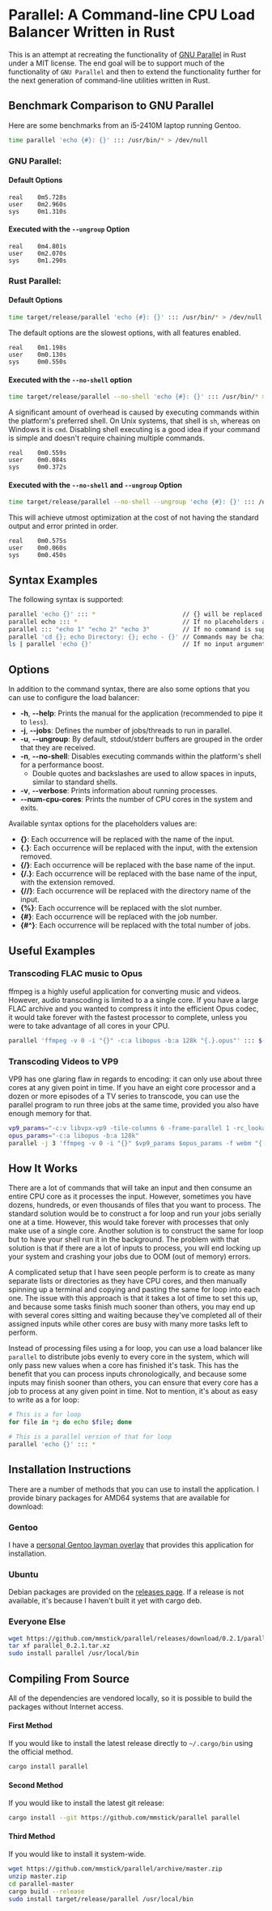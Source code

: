 # Parallel: A Command-line CPU Load Balancer Written in Rust
This is an attempt at recreating the functionality of [GNU Parallel](https://www.gnu.org/software/parallel/) in Rust under a MIT license. The end goal will be to support much of the functionality of `GNU Parallel` and then to extend the functionality further for the next generation of command-line utilities written in Rust.

## Benchmark Comparison to GNU Parallel

Here are some benchmarks from an i5-2410M laptop running Gentoo.

```sh
time parallel 'echo {#}: {}' ::: /usr/bin/* > /dev/null
```

### **GNU Parallel**:

#### Default Options

```
real	0m5.728s
user	0m2.960s
sys 	0m1.310s
```

#### Executed with the `--ungroup` Option

```
real	0m4.801s
user	0m2.070s
sys  	0m1.290s
```

### **Rust Parallel**:

#### Default Options

```sh
time target/release/parallel 'echo {#}: {}' ::: /usr/bin/* > /dev/null
```

The default options are the slowest options, with all features enabled.

```
real	0m1.198s
user	0m0.130s
sys  	0m0.550s
```

#### Executed with the `--no-shell` option

```sh
time target/release/parallel --no-shell 'echo {#}: {}' ::: /usr/bin/* > /dev/null
```

A significant amount of overhead is caused by executing commands within the platform's preferred shell. On Unix
systems, that shell is `sh`, whereas on Windows it is `cmd`. Disabling shell executing is a good idea if your
command is simple and doesn't require chaining multiple commands.

```
real    0m0.559s
user    0m0.084s
sys     0m0.372s
```

#### Executed with the `--no-shell` and `--ungroup` Option

```sh
time target/release/parallel --no-shell --ungroup 'echo {#}: {}' ::: /usr/bin/* > /dev/null
```

This will achieve utmost optimization at the cost of not having the standard output and error printed in order.

```
real	0m0.575s
user	0m0.060s
sys	    0m0.450s

```

## Syntax Examples
The following syntax is supported:

```sh
parallel 'echo {}' ::: *                        // {} will be replaced with each input found.
parallel echo ::: *                             // If no placeholders are used, it is automatically assumed.
parallel ::: "echo 1" "echo 2" "echo 3"         // If no command is supplied, the input arguments become commands.
parallel 'cd {}; echo Directory: {}; echo - {}' // Commands may be chained in the platform\'s shell.
ls | parallel 'echo {}'                         // If no input arguments are supplied, stdin will be read.
```

## Options

In addition to the command syntax, there are also some options that you can use to configure the load balancer:
- **-h**, **--help**: Prints the manual for the application (recommended to pipe it to `less`).
- **-j**, **--jobs**: Defines the number of jobs/threads to run in parallel.
- **-u**, **--ungroup**: By default, stdout/stderr buffers are grouped in the order that they are received.
- **-n**, **--no-shell**: Disables executing commands within the platform's shell for a performance boost.
    - Double quotes and backslashes are used to allow spaces in inputs, similar to standard shells.
- **-v**, **--verbose**: Prints information about running processes.
- **--num-cpu-cores**: Prints the number of CPU cores in the system and exits.

Available syntax options for the placeholders values are:
- **{}**: Each occurrence will be replaced with the name of the input.
- **{.}**: Each occurrence will be replaced with the input, with the extension removed.
- **{/}**: Each occurrence will be replaced with the base name of the input.
- **{/.}**: Each occurrence will be replaced with the base name of the input, with the extension removed.
- **{//}**: Each occurrence will be replaced with the directory name of the input.
- **{%}**: Each occurrence will be replaced with the slot number.
- **{#}**: Each occurrence will be replaced with the job number.
- **{#^}**: Each occurrence will be replaced with the total number of jobs.

## Useful Examples

### Transcoding FLAC music to Opus
ffmpeg is a highly useful application for converting music and videos. However, audio transcoding is limited to a
a single core. If you have a large FLAC archive and you wanted to compress it into the efficient Opus codec, it would
take forever with the fastest processor to complete, unless you were to take advantage of all cores in your CPU.

```sh
parallel 'ffmpeg -v 0 -i "{}" -c:a libopus -b:a 128k "{.}.opus"' ::: $(find -type f -name '*.flac')
```

### Transcoding Videos to VP9
VP9 has one glaring flaw in regards to encoding: it can only use about three cores at any given point in time. If you
have an eight core processor and a dozen or more episodes of a TV series to transcode, you can use the parallel
program to run three jobs at the same time, provided you also have enough memory for that.

```sh
vp9_params="-c:v libvpx-vp9 -tile-columns 6 -frame-parallel 1 -rc_lookahead 25 -threads 4 -speed 1 -b:v 0 -crf 18"
opus_params="-c:a libopus -b:a 128k"
parallel -j 3 'ffmpeg -v 0 -i "{}" $vp9_params $opus_params -f webm "{.}.webm"' ::: $(find -type f -name '*.mkv')
```

## How It Works

There are a lot of commands that will take an input and then consume an entire CPU core as it processes the input.
However, sometimes you have dozens, hundreds, or even thousands of files that you want to process.  The standard
solution would be to construct a for loop and run your jobs serially one at a time.  However, this would take forever
with processes that only make use of a single core.  Another solution is to construct the same for loop but to have
your shell run it in the background.  The problem with that solution is that if there are a lot of inputs to process,
you will end locking up your system and crashing your jobs due to OOM (out of memory) errors.

A complicated setup that I have seen people perform is to create as many separate lists or directories as they have CPU
cores, and then manually spinning up a terminal and copying and pasting the same for loop into each one.  The issue with
this approach is that it takes a lot of time to set this up, and because some tasks finish much sooner than others, you
may end up with several cores sitting and waiting because they've completed all of their assigned inputs while other
cores are busy with many more tasks left to perform.

Instead of processing files using a for loop, you can use a load balancer like `parallel` to distribute jobs evenly
to every core in the system, which will only pass new values when a core has finished it's task.  This has the benefit
that you can process inputs chronologically, and because some inputs may finish sooner than others, you can ensure
that every core has a job to process at any given point in time.  Not to mention, it's about as easy to write as a
for loop:

```sh
# This is a for loop
for file in *; do echo $file; done

# This is a parallel version of that for loop
parallel 'echo {}' ::: *
```

## Installation Instructions

There are a number of methods that you can use to install the application. I provide binary packages for AMD64 systems
that are available for download:

### Gentoo

I have a [personal Gentoo layman overlay](https://github.com/mmstick/mmstick-overlay) that provides this application for installation.

### Ubuntu

Debian packages are provided on the [releases page](https://github.com/mmstick/parallel/releases).
If a release is not available, it's because I haven't built it yet with cargo deb.

### Everyone Else

```sh
wget https://github.com/mmstick/parallel/releases/download/0.2.1/parallel_0.2.1_amd64.tar.xz
tar xf parallel_0.2.1.tar.xz
sudo install parallel /usr/local/bin
```

## Compiling From Source

All of the dependencies are vendored locally, so it is possible to build the packages without Internet access.

#### First Method

If you would like to install the latest release directly to `~/.cargo/bin` using the official method.

```sh
cargo install parallel
```

#### Second Method

If you would like to install the latest git release:

```sh
cargo install --git https://github.com/mmstick/parallel parallel
```

#### Third Method

If you would like to install it system-wide.

```sh
wget https://github.com/mmstick/parallel/archive/master.zip
unzip master.zip
cd parallel-master
cargo build --release
sudo install target/release/parallel /usr/local/bin
```
